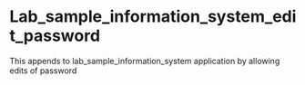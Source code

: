 # Lab_sample_information_system_edit_password
This appends to lab_sample_information_system application by allowing edits of password
